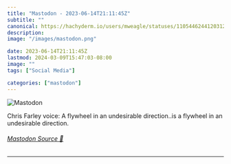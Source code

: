 ```yaml
---
title: "Mastodon - 2023-06-14T21:11:45Z"
subtitle: ""
canonical: https://hachyderm.io/users/mweagle/statuses/110544624412031265
description:
image: "/images/mastodon.png"

date: 2023-06-14T21:11:45Z
lastmod: 2024-03-09T15:47:03-08:00
image: ""
tags: ["Social Media"]

categories: ["mastodon"]
---
```

![Mastodon](/images/mastodon.png)

<p>Chris Farley voice: A flywheel in an undesirable direction..is a flywheel in an undesirable direction.</p>


###### [Mastodon Source 🐘](https://hachyderm.io/@mweagle/110544624412031265)

___
